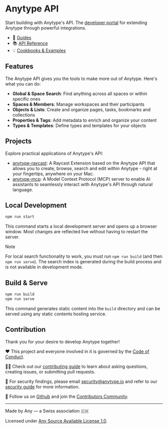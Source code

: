 # Anytype API

Start building with Anytype's API. The [developer portal](https://developers.anytype.io/) for extending Anytype through powerful integrations.

- 📖 [Guides](https://developers.anytype.io/docs/guides)
- 📚 [API Reference](https://developers.anytype.io/docs/reference)
- 💡 [Cookbooks & Examples](https://developers.anytype.io/docs/examples)

## Features

The Anytype API gives you the tools to make more out of Anytype. Here's what you can do:

- **Global & Space Search**: Find anything across all spaces or within specific ones
- **Spaces & Members**: Manage workspaces and their participants
- **Objects & Lists**: Create and organize pages, tasks, bookmarks and collections
- **Properties & Tags**: Add metadata to enrich and organize your content
- **Types & Templates**: Define types and templates for your objects

## Projects

Explore practical applications of Anytype's API:

- [anytype-raycast](https://github.com/anyproto/anytype-raycast): A Raycast Extension based on the Anytype API that allows you to create, browse, search and edit within Anytype - right at your fingertips, anywhere on your Mac.
- [anytype-mcp](https://github.com/anyproto/anytype-mcp): A Model Context Protocol (MCP) server to enable AI assistants to seamlessly interact with Anytype's API through natural language.

## Local Development

```bash
npm run start
```

This command starts a local development server and opens up a browser window. Most changes are reflected live without having to restart the server.

> [!Note]
> For local search functionality to work, you must run `npm run build` (and then `npm run serve`). The search index is generated during the build process and is not available in development mode.

## Build & Serve

```bash
npm run build
npm run serve
```

This command generates static content into the `build` directory and can be served using any static contents hosting service.

## Contribution

Thank you for your desire to develop Anytype together!

❤️ This project and everyone involved in it is governed by the [Code of Conduct](https://github.com/anyproto/.github/blob/main/docs/CODE_OF_CONDUCT.md).

🧑‍💻 Check out our [contributing guide](https://github.com/anyproto/.github/blob/main/docs/CONTRIBUTING.md) to learn about asking questions, creating issues, or submitting pull requests.

🫢 For security findings, please email [security@anytype.io](mailto:security@anytype.io) and refer to our [security guide](https://github.com/anyproto/.github/blob/main/docs/SECURITY.md) for more information.

🤝 Follow us on [Github](https://github.com/anyproto) and join the [Contributors Community](https://github.com/orgs/anyproto/discussions).

---

Made by Any — a Swiss association 🇨🇭

Licensed under [Any Source Available License 1.0](./LICENSE.md).
